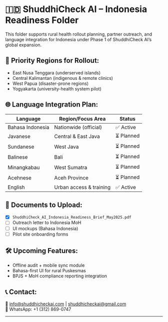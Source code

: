 # 🇮🇩 ShuddhiCheck AI – Indonesia Readiness Folder

This folder supports rural health rollout planning, partner outreach, and language integration for Indonesia under Phase 1 of ShuddhiCheck AI’s global expansion.

## 📌 Priority Regions for Rollout:
- East Nusa Tenggara (underserved islands)
- Central Kalimantan (indigenous & remote clinics)
- West Papua (disaster-prone regions)
- Yogyakarta (university-health system pilot)

## 🌐 Language Integration Plan:
| Language        | Region/Focus Area        | Status     |
|----------------|--------------------------|------------|
| Bahasa Indonesia | Nationwide (official)     | ✅ Active   |
| Javanese        | Central & East Java       | ⏳ Planned |
| Sundanese       | West Java                 | ⏳ Planned |
| Balinese        | Bali                      | ⏳ Planned |
| Minangkabau     | West Sumatra              | ⏳ Planned |
| Acehnese        | Aceh Province             | ⏳ Planned |
| English         | Urban access & training   | ✅ Active   |

## 📁 Documents to Upload:
- [x] `ShuddhiCheck_AI_Indonesia_Readiness_Brief_May2025.pdf`
- [ ] Outreach letter to Indonesia MoH
- [ ] UI mockups (Bahasa Indonesia)
- [ ] Pilot site onboarding forms

## 🛠️ Upcoming Features:
- Offline audit + mobile sync module
- Bahasa-first UI for rural Puskesmas
- BPJS + MoH compliance reporting integration

## 📞 Contact:
📧 info@shuddhicheckai.com | shuddhicheckai@gmail.com  
📱 WhatsApp: +1 (312) 869-0747

---
